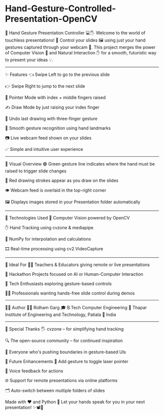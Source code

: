 # Hand-Gesture-Controlled-Presentation-OpenCV
👋 Hand Gesture Presentation Controller 💻🖐️
Welcome to the world of touchless presentations! 🚀
Control your slides 🖼️ using just your hand gestures captured through your webcam 🎥.
This project merges the power of Computer Vision 🤖 and Natural Interaction ✋ for a smooth, futuristic way to present your ideas 💡.

---

✨ Features
👈 Swipe Left to go to the previous slide

👉 Swipe Right to jump to the next slide

🔴 Pointer Mode with index + middle fingers raised

✍️ Draw Mode by just raising your index finger

🔄 Undo last drawing with three-finger gesture

🎯 Smooth gesture recognition using hand landmarks

📷 Live webcam feed shown on your slides

✅ Simple and intuitive user experience

---

🎨 Visual Overview
🟢 Green gesture line indicates where the hand must be raised to trigger slide changes

🔴 Red drawing strokes appear as you draw on the slides

👁️ Webcam feed is overlaid in the top-right corner

🖼️ Displays images stored in your Presentation folder automatically

---

📌 Technologies Used
🧠 Computer Vision powered by OpenCV

✋ Hand Tracking using cvzone & mediapipe

🔢 NumPy for interpolation and calculations

🎞️ Real-time processing using cv2.VideoCapture

---

💎 Ideal For
🧑‍🏫 Teachers & Educators giving remote or live presentations

🧠 Hackathon Projects focused on AI or Human-Computer Interaction

🧪 Tech Enthusiasts exploring gesture-based controls

🧑‍💼 Professionals wanting hands-free slide control during demos

---

🧑‍🎓 Author
👨‍💻 Ridham Garg
🎓 B.Tech Computer Engineering
🏫 Thapar Institute of Engineering and Technology, Patiala
📍 India

---

🙌 Special Thanks
🖐️ cvzone – for simplifying hand tracking

🔍 The open-source community – for continued inspiration

🤗 Everyone who's pushing boundaries in gesture-based UIs

🦾 Future Enhancements
📌 Add gesture to toggle laser pointer

💬 Voice feedback for actions

🌐 Support for remote presentations via online platforms

🗂️ Auto-switch between multiple folders of slides

Made with ❤️ and Python 🐍
Let your hands speak for you in your next presentation! ✨📽️🙌
